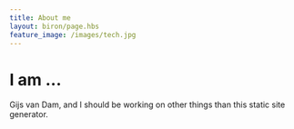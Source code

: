 ```yaml
---
title: About me
layout: biron/page.hbs
feature_image: /images/tech.jpg
---
```


# I am ...

Gijs van Dam, and I should be working on other things than this static site generator.
